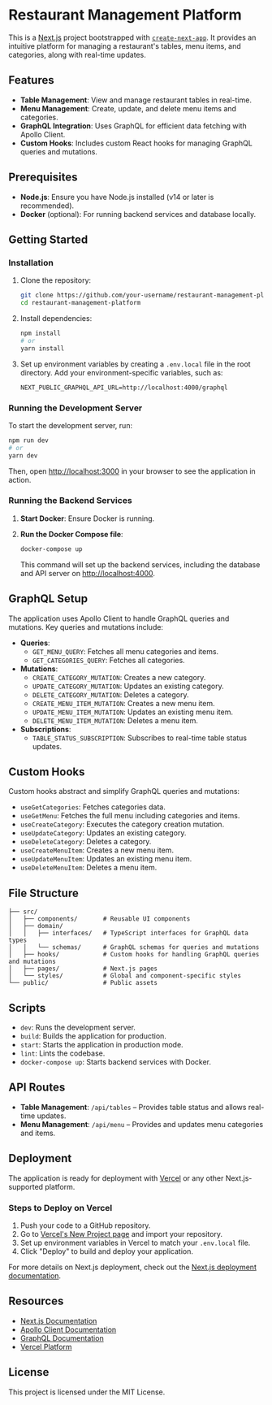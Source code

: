 
# Restaurant Management Platform

This is a [Next.js](https://nextjs.org) project bootstrapped with [`create-next-app`](https://nextjs.org/docs/pages/api-reference/create-next-app). It provides an intuitive platform for managing a restaurant's tables, menu items, and categories, along with real-time updates.

## Features

- **Table Management**: View and manage restaurant tables in real-time.
- **Menu Management**: Create, update, and delete menu items and categories.
- **GraphQL Integration**: Uses GraphQL for efficient data fetching with Apollo Client.
- **Custom Hooks**: Includes custom React hooks for managing GraphQL queries and mutations.

## Prerequisites

- **Node.js**: Ensure you have Node.js installed (v14 or later is recommended).
- **Docker** (optional): For running backend services and database locally.

## Getting Started

### Installation

1. Clone the repository:

   ```bash
   git clone https://github.com/your-username/restaurant-management-platform.git
   cd restaurant-management-platform
   ```

2. Install dependencies:

   ```bash
   npm install
   # or
   yarn install
   ```

3. Set up environment variables by creating a `.env.local` file in the root directory. Add your environment-specific variables, such as:

   ```plaintext
   NEXT_PUBLIC_GRAPHQL_API_URL=http://localhost:4000/graphql
   ```

### Running the Development Server

To start the development server, run:

```bash
npm run dev
# or
yarn dev
```

Then, open [http://localhost:3000](http://localhost:3000) in your browser to see the application in action.

### Running the Backend Services

1. **Start Docker**: Ensure Docker is running.
2. **Run the Docker Compose file**:

   ```bash
   docker-compose up
   ```

   This command will set up the backend services, including the database and API server on [http://localhost:4000](http://localhost:4000).

## GraphQL Setup

The application uses Apollo Client to handle GraphQL queries and mutations. Key queries and mutations include:

- **Queries**:
  - `GET_MENU_QUERY`: Fetches all menu categories and items.
  - `GET_CATEGORIES_QUERY`: Fetches all categories.
- **Mutations**:
  - `CREATE_CATEGORY_MUTATION`: Creates a new category.
  - `UPDATE_CATEGORY_MUTATION`: Updates an existing category.
  - `DELETE_CATEGORY_MUTATION`: Deletes a category.
  - `CREATE_MENU_ITEM_MUTATION`: Creates a new menu item.
  - `UPDATE_MENU_ITEM_MUTATION`: Updates an existing menu item.
  - `DELETE_MENU_ITEM_MUTATION`: Deletes a menu item.
- **Subscriptions**:
  - `TABLE_STATUS_SUBSCRIPTION`: Subscribes to real-time table status updates.

## Custom Hooks

Custom hooks abstract and simplify GraphQL queries and mutations:

- `useGetCategories`: Fetches categories data.
- `useGetMenu`: Fetches the full menu including categories and items.
- `useCreateCategory`: Executes the category creation mutation.
- `useUpdateCategory`: Updates an existing category.
- `useDeleteCategory`: Deletes a category.
- `useCreateMenuItem`: Creates a new menu item.
- `useUpdateMenuItem`: Updates an existing menu item.
- `useDeleteMenuItem`: Deletes a menu item.

## File Structure

```
├── src/
│   ├── components/       # Reusable UI components
│   ├── domain/
│   │   ├── interfaces/   # TypeScript interfaces for GraphQL data types
│   │   └── schemas/      # GraphQL schemas for queries and mutations
│   ├── hooks/            # Custom hooks for handling GraphQL queries and mutations
│   ├── pages/            # Next.js pages
│   └── styles/           # Global and component-specific styles
└── public/               # Public assets
```

## Scripts

- `dev`: Runs the development server.
- `build`: Builds the application for production.
- `start`: Starts the application in production mode.
- `lint`: Lints the codebase.
- `docker-compose up`: Starts backend services with Docker.

## API Routes

- **Table Management**: `/api/tables` – Provides table status and allows real-time updates.
- **Menu Management**: `/api/menu` – Provides and updates menu categories and items.

## Deployment

The application is ready for deployment with [Vercel](https://vercel.com) or any other Next.js-supported platform.

### Steps to Deploy on Vercel

1. Push your code to a GitHub repository.
2. Go to [Vercel's New Project page](https://vercel.com/new) and import your repository.
3. Set up environment variables in Vercel to match your `.env.local` file.
4. Click "Deploy" to build and deploy your application.

For more details on Next.js deployment, check out the [Next.js deployment documentation](https://nextjs.org/docs/pages/building-your-application/deploying).

## Resources

- [Next.js Documentation](https://nextjs.org/docs)
- [Apollo Client Documentation](https://www.apollographql.com/docs/react/)
- [GraphQL Documentation](https://graphql.org/learn/)
- [Vercel Platform](https://vercel.com/docs)

## License

This project is licensed under the MIT License.

